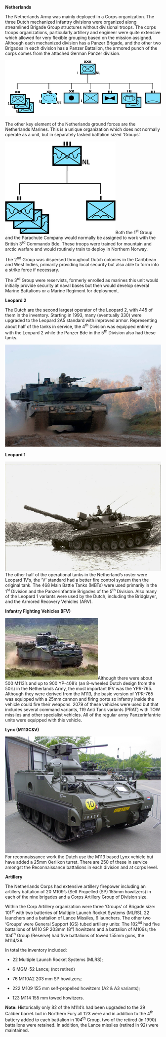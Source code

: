**Netherlands**

The Netherlands Army was mainly deployed in a Corps organization. The
three Dutch mechanized infantry divisions were organized along
streamlined Brigade Group structures without divisional troops. The
corps troops organizations, particularly artillery and engineer were
quite extensive which allowed for very flexible grouping based on the
mission assigned. Although each mechanized division has a Panzer
Brigade, and the other two Brigades in each division has a Panzer
Battalion, the armored punch of the corps comes from the attached German
Panzer division.

![](/assets/images/nato/nl/army/image1.png)

The other key element of the Netherlands ground forces are the
Netherlands Marines. This is a unique organization which does not
normally operate as a unit, but in separately tasked battalion sized
‘Groups’.

![](/assets/images/nato/nl/army/image2.png)Both the 1<sup>st</sup>
Group and the Parachute Company would normally be assigned to work with
the British 3<sup>rd</sup> Commando Bde. These troops were trained for
mountain and arctic warfare and would routinely train to deploy in
Northern Norway.

The 2<sup>nd</sup> Group was dispersed throughout Dutch colonies in the
Caribbean and West Indies, primarily providing local security but also
able to form into a strike force if necessary.

The 3<sup>rd</sup> Group were reservists, formerly enrolled as marines
this unit would initially provide security at naval bases but then would
develop several Marine Battalions or a Marine Regiment for deployment.

**Leopard 2**

The Dutch are the second largest operator of the Leopard 2, with 445 of
them in the inventory. Starting in 1993, many (eventually 330) were
upgraded to the Leopard 2A5 standard with improved armor. Representing
about half of the tanks in service, the 4<sup>th</sup> Division was
equipped entirely with the Leopard 2 while the Panzer Bde in the
5<sup>th</sup> Division also had these tanks.

![](/assets/images/nato/nl/army/image3.jpg)

**Leopard 1**

![](/assets/images/nato/nl/army/image4.jpeg)The other half of the
operational tanks in the Netherland’s roster were Leopard 1V’s, the ‘V’
standard had a better fire control system then the original tank. The
468 Main Battle Tanks (MBTs) were used primarily in the 1<sup>st</sup>
Division and the Panzerinfantrie Brigades of the 5<sup>th</sup>
Division. Also many of the Leopard 1 variants were used by the Dutch,
including the Bridglayer, and the Armored Recovery Vehicles (ARV).

**Infantry Fighting Vehicles (IFV)**

![](/assets/images/nato/nl/army/image5.jpg)Although there were
about 500 M113’s and up to 900 YP-408’s (an 8-wheeled Dutch design from
the 50’s) in the Netherlands Army, the most important IFV was the
YPR-765. Although they were derived from the M113, the basic version of
YPR-765 was equipped with a 25mm cannon and firing ports so infantry
inside the vehicle could fire their weapons. 2079 of these vehicles were
used but that includes several command variants, 119 Anti Tank variants
(PRAT) with TOW missiles and other specialist vehicles. All of the
regular army Panzerinfantrie units were equipped with this vehicle.

**Lynx (M113C\&V)**

![](/assets/images/nato/nl/army/image6.png)For reconnaissance work
the Dutch use the M113 based Lynx vehicle but have added a 25mm Oerlikon
turret. There are 250 of these in service amongst the Reconnaissance
battalions in each division and at corps level.

**Artillery**

The Netherlands Corps had extensive artillery firepower including an
artillery battalion of 20 M109’s (Self Propelled (SP) 155mm howitzers)
in each of the nine brigades and a Corps Artillery Group of Division
size.

Within the Corp Artillery organization were three ‘Groups’ of Brigade
size: 101<sup>st</sup> with two batteries of Multiple Launch Rocket
Systems (MLRS), 22 launchers and a battalion of Lance Missiles, 6
launchers. The other two ‘Groups’ were General Support (GS) tubed
artillery units: The 102<sup>nd</sup> had five battalions of M110 SP
203mm (8”) howitzers and a battalion of M109s; the 104<sup>th</sup>
Group (Reserve) had five battalions of towed 155mm guns, the M114/39.

In total the inventory included:

  - 22 Multiple Launch Rocket Systems (MLRS);

  - 6 MGM-52 Lance; (not retired)

  - 76 M110A2 203 mm SP howitzers;

  - 222 M109 155 mm self-propelled howitzers (A2 & A3 variants);

  - 123 M114 155 mm towed howitzers.

**Note: H**istorically only 82 of the M114’s had been upgraded to the 39
Caliber barrel. but in Northern Fury all 123 were and in addition to the
4<sup>th</sup> battery added to each battalion in 104<sup>th</sup>
Group, two of the retired (in 1990) battalions were retained. In
addition, the Lance missiles (retired in 92) were maintained.
